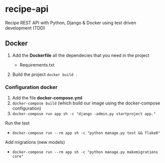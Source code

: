 # recipe-api
Recipe REST API with Python, Django &amp; Docker using test driven development (TDD)
## Docker
1. Add the **Dockerfile** all the dependecies that you need in the project
    * Requirements.txt 

2. Build the project `docker build .`
### Configuration docker
1. Add the file **docker-compose.yml** 
2. `docker-compose build` (which build our image using the docker-compose configuration)
2. `docker-compose run app sh -c "django -admin.py startproject app."`

Run the test

* `docker-compose run --rm app sh -c "python manage.py test && flake8"`

Add migrations (new models)
* `docker-compose run --rm app sh -c "python manage.py makemigrations core"`